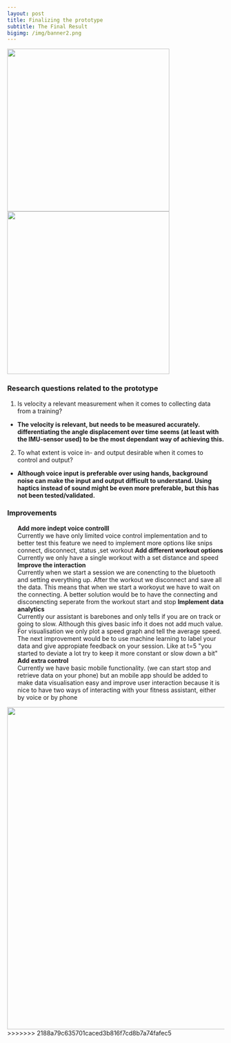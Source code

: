 ```yaml
---
layout: post
title: Finalizing the prototype
subtitle: The Final Result
bigimg: /img/banner2.png
---
```

<html>
<div class="row get-started-wrap">
<img src="\Fitnesswheelchair\img\rolstoel.jpg" width="376"> <img src="\Fitnesswheelchair\img\arduinonono.jpg" width="376">
</div>


### Research questions related to the prototype
1. Is velocity a relevant measurement when it comes to collecting data from a training?  
  - <b>The velocity is relevant, but needs to be measured accurately. differentiating the angle displacement over time seems (at least with the IMU-sensor used) to be the most dependant way of achieving this. </b><br>
2. To what extent is voice in- and output desirable when it comes to control and output?  
  - <b>Although voice input is preferable over using hands, background noise can make the input and output difficult to understand. Using haptics instead of sound might be even more preferable, but this has not been tested/validated.</b>
### Improvements
<ul>
  <il><b> Add more indept voice controlll </b><br>Currently we have only limited voice control implementation and to better test this feature we need to implement more options like snips connect, disconnect, status ,set workout</il>
  <il><b>Add different workout options</b><br> Currently we only have a single workout with a set distance and speed</il>
  <il><b>Improve the interaction</b><br> Currently when we start a session we are conencting to the bluetooth and setting everything up. After the workout we disconnect and save all the data. This means that when we start a workoyut we have to wait on the connecting. A better solution would be to have the connecting and disconencting seperate from the workout start and stop</il>
  <il><b>Implement data analytics</b><br> Currently our assistant is barebones and only tells if you are on track or going to slow. Although this gives basic info it does not add much value. For visualisation we only plot a speed graph and tell the average speed. The next improvement would be to use machine learning to label your data and give appropiate feedback on your session. Like at t=5 "you started to deviate a lot try to keep it more constant or slow down a bit"  </il>
  <il><b>Add extra control</b><br>Currently we have basic mobile functionality. (we can start stop and retrieve data on your phone) but an mobile app should be added to make data visualisation easy and improve user interaction because it is nice to have two ways of interacting with your fitness assistant, either by voice or by phone </il>
</ul>
 <img src="\Fitnesswheelchair\img\IOTstack.png" width="745">
 </html>
>>>>>>> 2188a79c635701caced3b816f7cd8b7a74fafec5

